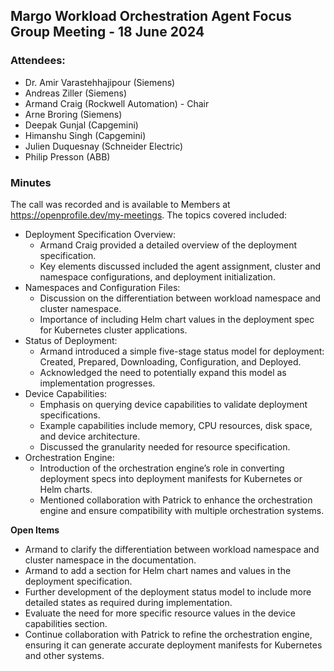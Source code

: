 ## Margo Workload Orchestration Agent Focus Group Meeting - 18 June 2024

### Attendees:
* Dr. Amir Varastehhajipour (Siemens)
* Andreas Ziller (Siemens)
* Armand Craig (Rockwell Automation) - Chair
* Arne Broring (Siemens)
* Deepak Gunjal (Capgemini)
* Himanshu Singh (Capgemini)
* Julien Duquesnay (Schneider Electric)
* Philip Presson (ABB)

### Minutes
The call was recorded and is available to Members at https://openprofile.dev/my-meetings. The topics covered included: 

* Deployment Specification Overview: 
   - Armand Craig provided a detailed overview of the deployment specification.
   - Key elements discussed included the agent assignment, cluster and namespace configurations, and deployment initialization.
* Namespaces and Configuration Files:
   - Discussion on the differentiation between workload namespace and cluster namespace.
   - Importance of including Helm chart values in the deployment spec for Kubernetes cluster applications.
* Status of Deployment:
   - Armand introduced a simple five-stage status model for deployment: Created, Prepared, Downloading, Configuration, and Deployed.
   - Acknowledged the need to potentially expand this model as implementation progresses.
* Device Capabilities:
   - Emphasis on querying device capabilities to validate deployment specifications.
   - Example capabilities include memory, CPU resources, disk space, and device architecture.
   - Discussed the granularity needed for resource specification.
* Orchestration Engine:
   - Introduction of the orchestration engine’s role in converting deployment specs into deployment manifests for Kubernetes or Helm charts.
   - Mentioned collaboration with Patrick to enhance the orchestration engine and ensure compatibility with multiple orchestration systems.

**Open Items**
   - Armand to clarify the differentiation between workload namespace and cluster namespace in the documentation.
   - Armand to add a section for Helm chart names and values in the deployment specification.
   - Further development of the deployment status model to include more detailed states as required during implementation.
   - Evaluate the need for more specific resource values in the device capabilities section.
   - Continue collaboration with Patrick to refine the orchestration engine, ensuring it can generate accurate deployment manifests for Kubernetes and other systems.
